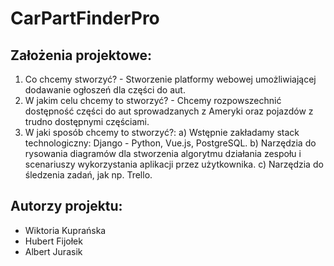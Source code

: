 # CarPartFinderPro

## Założenia projektowe:
1. Co chcemy stworzyć? - Stworzenie platformy webowej umożliwiającej dodawanie ogłoszeń dla części do aut.
2. W jakim celu chcemy to stworzyć? - Chcemy rozpowszechnić dostępność części do aut sprowadzanych z Ameryki oraz pojazdów z trudno dostępnymi częściami.
3. W jaki sposób chcemy to stworzyć?:
    a) Wstępnie zakładamy stack technologiczny: Django - Python, Vue.js, PostgreSQL.
    b) Narzędzia do rysowania diagramów dla stworzenia algorytmu działania zespołu i scenariuszy wykorzystania aplikacji przez użytkownika.
    c) Narzędzia do śledzenia zadań, jak np. Trello.

## Autorzy projektu:
- Wiktoria Kuprańska
- Hubert Fijołek
- Albert Jurasik
